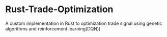 # Rust-Trade-Optimization
A custom implementation in Rust to optimization trade signal using genetic algorithms and reinforcement learning(DQN))
